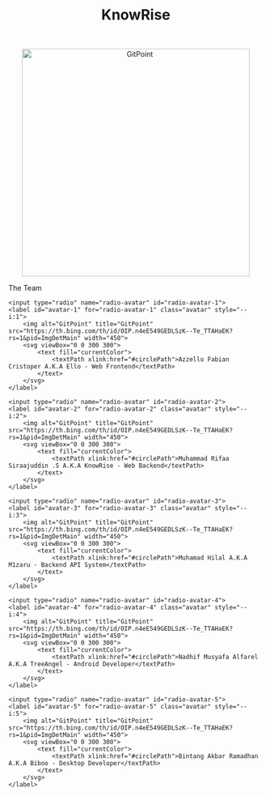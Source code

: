 <h1 align="center"> KnowRise </h1> <br>
<p align="center">
    <img alt="GitPoint" title="GitPoint" src="https://th.bing.com/th/id/OIP.n4eE549GEDLSzK--Te_TTAHaEK?rs=1&pid=ImgDetMain" width="450">
</p>
<div class="container-dev">
<div style="--total:5" class="circle-wrapper">
    <div class="center-elemental">The Team</div>

    <input type="radio" name="radio-avatar" id="radio-avatar-1">
    <label id="avatar-1" for="radio-avatar-1" class="avatar" style="--i:1">
        <img alt="GitPoint" title="GitPoint" src="https://th.bing.com/th/id/OIP.n4eE549GEDLSzK--Te_TTAHaEK?rs=1&pid=ImgDetMain" width="450">
        <svg viewBox="0 0 300 300">
            <text fill="currentColor">
                <textPath xlink:href="#circlePath">Azzello Fabian Cristoper A.K.A Ello - Web Frontend</textPath>
            </text>
        </svg>
    </label>

    <input type="radio" name="radio-avatar" id="radio-avatar-2">
    <label id="avatar-2" for="radio-avatar-2" class="avatar" style="--i:2">
        <img alt="GitPoint" title="GitPoint" src="https://th.bing.com/th/id/OIP.n4eE549GEDLSzK--Te_TTAHaEK?rs=1&pid=ImgDetMain" width="450">
        <svg viewBox="0 0 300 300">
            <text fill="currentColor">
                <textPath xlink:href="#circlePath">Muhammad Rifaa Siraajuddin .S A.K.A KnowRise - Web Backend</textPath>
            </text>
        </svg>
    </label>

    <input type="radio" name="radio-avatar" id="radio-avatar-3">
    <label id="avatar-3" for="radio-avatar-3" class="avatar" style="--i:3">
        <img alt="GitPoint" title="GitPoint" src="https://th.bing.com/th/id/OIP.n4eE549GEDLSzK--Te_TTAHaEK?rs=1&pid=ImgDetMain" width="450">
        <svg viewBox="0 0 300 300">
            <text fill="currentColor">
                <textPath xlink:href="#circlePath">Muhamad Hilal A.K.A M1zaru - Backend API System</textPath>
            </text>
        </svg>
    </label>

    <input type="radio" name="radio-avatar" id="radio-avatar-4">
    <label id="avatar-4" for="radio-avatar-4" class="avatar" style="--i:4">
        <img alt="GitPoint" title="GitPoint" src="https://th.bing.com/th/id/OIP.n4eE549GEDLSzK--Te_TTAHaEK?rs=1&pid=ImgDetMain" width="450">
        <svg viewBox="0 0 300 300">
            <text fill="currentColor">
                <textPath xlink:href="#circlePath">Nadhif Musyafa Alfarel A.K.A TreeAngel - Android Developer</textPath>
            </text>
        </svg>
    </label>

    <input type="radio" name="radio-avatar" id="radio-avatar-5">
    <label id="avatar-5" for="radio-avatar-5" class="avatar" style="--i:5">
        <img alt="GitPoint" title="GitPoint" src="https://th.bing.com/th/id/OIP.n4eE549GEDLSzK--Te_TTAHaEK?rs=1&pid=ImgDetMain" width="450">
        <svg viewBox="0 0 300 300">
            <text fill="currentColor">
                <textPath xlink:href="#circlePath">Bintang Akbar Ramadhan A.K.A Biboo - Desktop Developer</textPath>
            </text>
        </svg>
    </label>
</div>

<svg version="1.1" xmlns="http://www.w3.org/2000/svg" xmlns:xlink="http://www.w3.org/1999/xlink" viewBox="0 0 300 300" width="0" height="0">
    <defs>
        <path id="circlePath" d="M 150, 150 m -100, 0 a 100,100, 0 0,1 200,0 a 100,100 0 0,1 -200,0" />
    </defs>
</svg>
</div>
<script>
    document.querySelectorAll('input[type="radio"]').forEach(radio => {
    radio.addEventListener('click', (e) => {
        e.preventDefault();
        setTimeout(() => radio.checked = !radio.checked, 0);
    });
});
</script>
